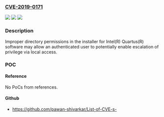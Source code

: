 ### [CVE-2019-0171](https://cve.mitre.org/cgi-bin/cvename.cgi?name=CVE-2019-0171)
![](https://img.shields.io/static/v1?label=Product&message=Intel(R)%20Quartus(R)&color=blue)
![](https://img.shields.io/static/v1?label=Version&message=Intel(R)%20Quartus(R)%20Prime%20all%20versions%2015.1%20to%2018.1%2C%20and%20Intel(R)%20Quartus(R)%20II%20versions%209.1%20to%2015.0.%20&color=brightgreen)
![](https://img.shields.io/static/v1?label=Vulnerability&message=Escalation%20of%20Privilege&color=brightgreen)

### Description

Improper directory permissions in the installer for Intel(R) Quartus(R) software may allow an authenticated user to potentially enable escalation of privilege via local access.

### POC

#### Reference
No PoCs from references.

#### Github
- https://github.com/pawan-shivarkar/List-of-CVE-s-

